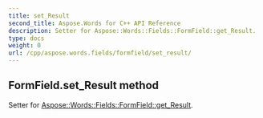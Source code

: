 ```yaml
---
title: set_Result
second_title: Aspose.Words for C++ API Reference
description: Setter for Aspose::Words::Fields::FormField::get_Result. 
type: docs
weight: 0
url: /cpp/aspose.words.fields/formfield/set_result/
---
```

## FormField.set_Result method


Setter for [Aspose::Words::Fields::FormField::get_Result](./get_result/).

